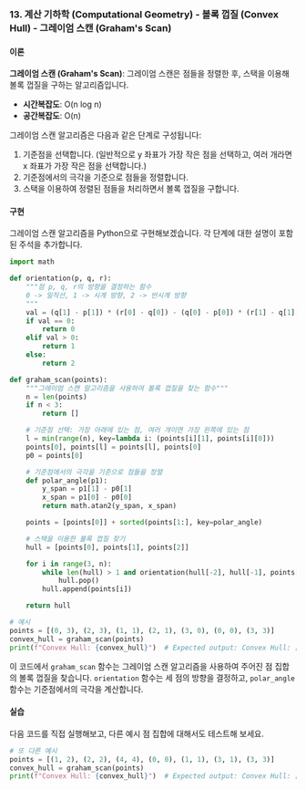 ### 13. 계산 기하학 (Computational Geometry) - 볼록 껍질 (Convex Hull) - 그레이엄 스캔 (Graham's Scan)

#### 이론
**그레이엄 스캔 (Graham's Scan)**: 그레이엄 스캔은 점들을 정렬한 후, 스택을 이용해 볼록 껍질을 구하는 알고리즘입니다.
- **시간복잡도**: O(n log n)
- **공간복잡도**: O(n)

그레이엄 스캔 알고리즘은 다음과 같은 단계로 구성됩니다:
1. 기준점을 선택합니다. (일반적으로 y 좌표가 가장 작은 점을 선택하고, 여러 개라면 x 좌표가 가장 작은 점을 선택합니다.)
2. 기준점에서의 극각을 기준으로 점들을 정렬합니다.
3. 스택을 이용하여 정렬된 점들을 처리하면서 볼록 껍질을 구합니다.

#### 구현
그레이엄 스캔 알고리즘을 Python으로 구현해보겠습니다. 각 단계에 대한 설명이 포함된 주석을 추가합니다.

```python
import math

def orientation(p, q, r):
    """점 p, q, r의 방향을 결정하는 함수
    0 -> 일직선, 1 -> 시계 방향, 2 -> 반시계 방향
    """
    val = (q[1] - p[1]) * (r[0] - q[0]) - (q[0] - p[0]) * (r[1] - q[1])
    if val == 0:
        return 0
    elif val > 0:
        return 1
    else:
        return 2

def graham_scan(points):
    """그레이엄 스캔 알고리즘을 사용하여 볼록 껍질을 찾는 함수"""
    n = len(points)
    if n < 3:
        return []

    # 기준점 선택: 가장 아래에 있는 점, 여러 개이면 가장 왼쪽에 있는 점
    l = min(range(n), key=lambda i: (points[i][1], points[i][0]))
    points[0], points[l] = points[l], points[0]
    p0 = points[0]

    # 기준점에서의 극각을 기준으로 점들을 정렬
    def polar_angle(p1):
        y_span = p1[1] - p0[1]
        x_span = p1[0] - p0[0]
        return math.atan2(y_span, x_span)

    points = [points[0]] + sorted(points[1:], key=polar_angle)

    # 스택을 이용한 볼록 껍질 찾기
    hull = [points[0], points[1], points[2]]

    for i in range(3, n):
        while len(hull) > 1 and orientation(hull[-2], hull[-1], points[i]) != 2:
            hull.pop()
        hull.append(points[i])

    return hull

# 예시
points = [(0, 3), (2, 3), (1, 1), (2, 1), (3, 0), (0, 0), (3, 3)]
convex_hull = graham_scan(points)
print(f"Convex Hull: {convex_hull}")  # Expected output: Convex Hull: [(0, 0), (3, 0), (3, 3), (0, 3)]
```

이 코드에서 `graham_scan` 함수는 그레이엄 스캔 알고리즘을 사용하여 주어진 점 집합의 볼록 껍질을 찾습니다. `orientation` 함수는 세 점의 방향을 결정하고, `polar_angle` 함수는 기준점에서의 극각을 계산합니다.

#### 실습
다음 코드를 직접 실행해보고, 다른 예시 점 집합에 대해서도 테스트해 보세요.

```python
# 또 다른 예시
points = [(1, 2), (2, 2), (4, 4), (0, 0), (1, 1), (3, 1), (3, 3)]
convex_hull = graham_scan(points)
print(f"Convex Hull: {convex_hull}")  # Expected output: Convex Hull: [(0, 0), (3, 1), (4, 4), (1, 2)]
```
